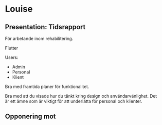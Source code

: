 # Louise

## Presentation: Tidsrapport

För arbetande inom rehabilitering.

Flutter

Users:

- Admin
- Personal
- Klient

Bra med framtida planer för funktionalitet.

Bra med att du visade hur du tänkt kring design och användarvänlighet. Det är ett ämne som är viktigt för att underlätta för personal och klienter.

## Opponering mot
